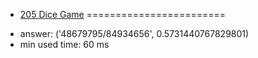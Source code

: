 + [205 Dice Game](http://projecteuler.net/problem=205)
========================

- answer: ('48679795/84934656', 0.5731440767829801) 
- min used time: 60 ms

